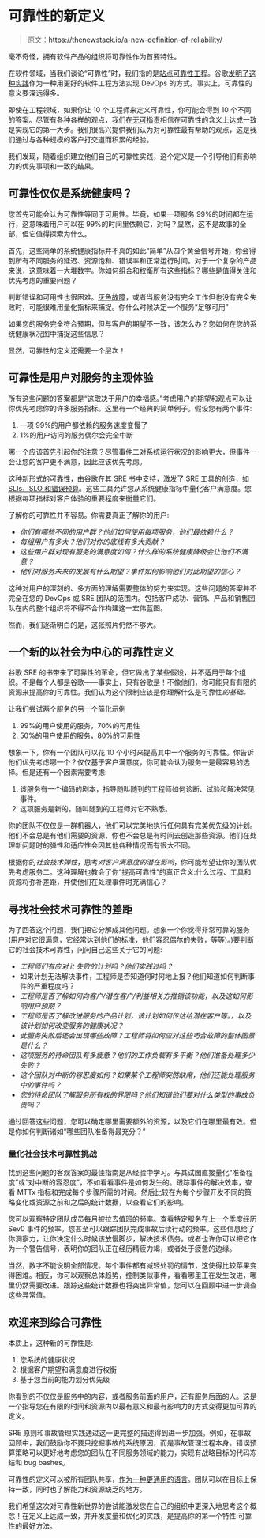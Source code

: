 # 可靠性的新定义

> 原文：<https://thenewstack.io/a-new-definition-of-reliability/>

毫不奇怪，拥有软件产品的组织将可靠性作为首要特性。

在软件领域，当我们谈论“可靠性”时，我们指的是[站点可靠性工程](https://thenewstack.io/usenix-the-3-measures-of-successful-site-reliability-engineering/)。谷歌[发明了这种实践](https://thenewstack.io/google-sre-site-reliability-engineering-at-a-global-scale/)作为一种用更好的软件工程方法实现 DevOps 的方式。事实上，可靠性的意义要深远得多。

即使在工程领域，如果你让 10 个工程师来定义可靠性，你可能会得到 10 个不同的答案。尽管有各种各样的观点，我们在[无可指责](https://www.blameless.com/about)相信在可靠性的含义上达成一致是实现它的第一大步。我们很高兴提供我们认为对可靠性最有帮助的观点，这是我们通过与各种规模的客户打交道而积累的经验。

我们发现，随着组织建立他们自己的可靠性实践，这个定义是一个引导他们有影响力的优先事项和一致的结果。

## 可靠性仅仅是系统健康吗？

您首先可能会认为可靠性等同于可用性。毕竟，如果一项服务 99%的时间都在运行，这意味着用户可以在 99%的时间里依赖它，对吗？显然，这不是故事的全部，但它值得探索为什么。

首先，这些简单的系统健康指标并不真的如此“简单”从四个黄金信号开始，你会得到所有不同服务的延迟、资源饱和、错误率和正常运行时间。对于一个复杂的产品来说，这意味着一大堆数字。你如何组合和权衡所有这些指标？哪些是值得关注和优先考虑的重要问题？

判断错误和可用性也很困难。[灰色故障](https://info.blameless.com/whats-difficult-about-problem-detection-0)，或者当服务没有完全工作但也没有完全失败时，可能很难用量化指标来捕捉。你什么时候决定一个服务“足够可用”

如果您的服务完全符合预期，但与客户的期望不一致，该怎么办？您如何在您的系统健康状况图中捕捉这些信息？

显然，可靠性的定义还需要一个层次！

## 可靠性是用户对服务的主观体验

所有这些问题的答案都是“这取决于用户的幸福感。”考虑用户的期望和观点可以让你优先考虑你的许多服务指标。这里有一个经典的简单例子。假设您有两个事件:

1.  一项 99%的用户都依赖的服务速度变慢了
2.  1%的用户访问的服务偶尔会完全中断

哪一个应该首先引起你的注意？尽管事件二对系统运行状况的影响更大，但事件一会让您的客户更不满意，因此应该优先考虑。

这种新形式的可靠性，由谷歌在其 SRE 书中支持，激发了 SRE 工具的创造，如 [SLIs，SLO 和错误预算](https://www.blameless.com/the-comprehensive-guide-on-slis-slos-and-error-budgets)。这些工具允许您从系统健康指标中量化客户满意度。您根据每项指标对客户体验的重要程度来衡量它们。

了解你的可靠性并不容易。你需要真正了解你的用户:

*   *你们有哪些不同的用户群？他们如何使用每项服务，他们最依赖什么？*
*   *每组用户有多大？他们对你的底线有多大贡献？*
*   *这些用户群对现有服务的满意度如何？什么样的系统健康降级会让他们不满意？*
*   *他们对服务未来的发展有什么期望？事件如何影响他们对此期望的信心？*

这种对用户的深刻的、多方面的理解需要整体的努力来实现。这些问题的答案并不完全在您的 DevOps 或 SRE 团队的范围内。包括客户成功、营销、产品和销售团队在内的整个组织将不得不合作构建这一宏伟蓝图。

然而，我们逐渐明白的是，这张照片仍然不够大。

## 一个新的以社会为中心的可靠性定义

谷歌 SRE 的书带来了可靠性的革命，但它做出了某些假设，并不适用于每个组织。不是每个人都是谷歌——事实上，只有谷歌是！不像他们，你可能只有有限的资源来提高你的可靠性。我们认为这个限制应该是你理解什么是可靠性*的基础。*

让我们尝试两个服务的另一个简化示例

1.  99%的用户使用的服务，70%的可用性
2.  50%的用户使用的服务，80%的可用性

想象一下，你有一个团队可以花 10 个小时来提高其中一个服务的可靠性。你告诉他们优先考虑哪一个？仅仅基于客户满意度，你可能会认为服务一是最容易的选择。但是还有一个因素需要考虑:

1.  该服务有一个编码的剧本，指导随叫随到的工程师如何诊断、试验和解决常见事件。
2.  这项服务是新的，随叫随到的工程师对它不熟悉。

你的团队不仅仅是一群机器人，他们可以完美地执行任何具有完美优先级的计划。他们不会总是有他们需要的资源，你也不会总是有时间去创造那些资源。他们在处理新问题时的弹性和适应性会因其他各种情况而有很大不同。

根据你的*社会技术弹性*，思考*对客户满意度的潜在影响*，你可能希望让你的团队优先考虑服务二。这种理解也教会了你“提高可靠性”的真正含义:什么过程、工具和资源将弥补差距，并使他们在处理事件时充满信心？

## 寻找社会技术可靠性的差距

为了回答这个问题，我们把它分解成其他问题。想象一个你觉得非常可靠的服务(用户对它很满意，它经常达到他们的标准，他们容忍偶尔的失败，等等)。)要判断它的社会技术可靠性，问问自己这些关于它的问题:

*   *工程师们有应对 it 失败的计划吗？他们实践过吗？*
*   如果计划无法解决事件，工程师是否知道何时何地上报？他们知道如何判断事件的严重程度吗？
*   *工程师是否了解如何向客户/潜在客户/利益相关方推销该功能，以及这如何影响用户预期？*
*   *工程师是否了解改进服务的产品计划，该计划如何传达给潜在客户等。，以及该计划如何改变服务的健康状况？*
*   *此服务失败后还会出现哪些故障？工程师将如何应对这些巧合故障的整体图景是什么？*
*   *这项服务的待命团队有多疲惫？他们的工作负载有多平衡？他们准备处理多少失败？*
*   *这个团队对中断的容忍度如何？如果某个工程师突然缺席，他们还能处理服务中的事件吗？*
*   *您的待命团队了解服务所有权的界限吗？他们知道他们要对什么类型的事故负责吗？*

通过回答这些问题，您可以确定哪里需要额外的资源，以及它们在哪里最有效。但是你如何判断诸如“哪些团队准备得最充分？”

### 量化社会技术可靠性挑战

找到这些问题的客观答案的最佳指南是从经验中学习。与其试图直接量化“准备程度”或“对中断的容忍度”，不如看看事件是如何发生的。跟踪事件的解决效率，查看 MTTx 指标和完成每个步骤所需的时间。然后比较在为每个步骤开发不同的策略变化或资源之前和之后的统计数据，以查看它们的影响。

您可以观察特定团队成员每月被拉去值班的频率。查看特定服务在上一个季度经历 Sev0 事件的频率。您甚至可以跟踪团队完成事故后续行动的频率。这些信息给了你洞察力，让你决定什么时候该放慢脚步，解决技术债务。或者也许你可以把它作为一个警告信号，表明你的团队正在经历精疲力竭，或者处于疲惫的边缘。

当然，数字不能说明全部情况。每个事件都有减轻处罚的情节，这使得比较苹果变得困难。相反，你可以观察总体趋势，控制类似事件，看看哪里正在发生改进，哪里仍然需要改进。跟踪这些统计数据也将突出异常值，您可以在回顾中进一步调查这些异常值。

## 欢迎来到综合可靠性

本质上，这种新的可靠性是:

1.  您系统的健康状况
2.  根据客户期望和满意度进行权衡
3.  基于您当前的能力划分优先级

你看到的不仅仅是服务中的内容，或者服务前面的用户，还有服务后面的人。这是一个指导您在有限的时间和资源内以最有意义和最有影响力的方式变得更加可靠的定义。

SRE 原则和事故管理实践通过这一更完整的描述得到进一步加强。例如，在事故回顾中，我们鼓励你不要只挖掘事故的系统原因，而是事故管理过程本身。错误预算策略可以更好地考虑您的团队在不同服务领域的能力，实现有战略目标的代码冻结和 bug bashes。

可靠性的定义可以被所有团队共享，[作为一种更通用的语言](https://www.blameless.com/blog/reliability-for-non-engineering-teams)。团队可以在目标上保持一致，同时也了解能力和资源缺乏的地方。

我们希望这次对可靠性新世界的尝试能激发您在自己的组织中更深入地思考这个概念！在定义上达成一致，并开发度量和优化的实践，是提高你的第一个特性:可靠性的最好方法。

<svg xmlns:xlink="http://www.w3.org/1999/xlink" viewBox="0 0 68 31" version="1.1"><title>Group</title> <desc>Created with Sketch.</desc></svg>